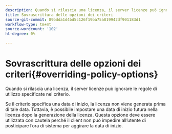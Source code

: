 ```yaml
---
description: Quando si rilascia una licenza, il server licenze può ignorare le regole di utilizzo specificate nel criterio.
title: Sovrascrittura delle opzioni dei criteri
source-git-commit: 89bdda1d4bd5c126f19ba75a819942df901183d1
workflow-type: tm+mt
source-wordcount: '102'
ht-degree: 0%

---
```



# Sovrascrittura delle opzioni dei criteri{#overriding-policy-options}

Quando si rilascia una licenza, il server licenze può ignorare le regole di utilizzo specificate nel criterio.

Se il criterio specifica una data di inizio, la licenza non viene generata prima di tale data. Tuttavia, è possibile impostare una data di inizio futura nella licenza dopo la generazione della licenza. Questa opzione deve essere utilizzata con cautela perché il client non può impedire all’utente di posticipare l’ora di sistema per aggirare la data di inizio.
